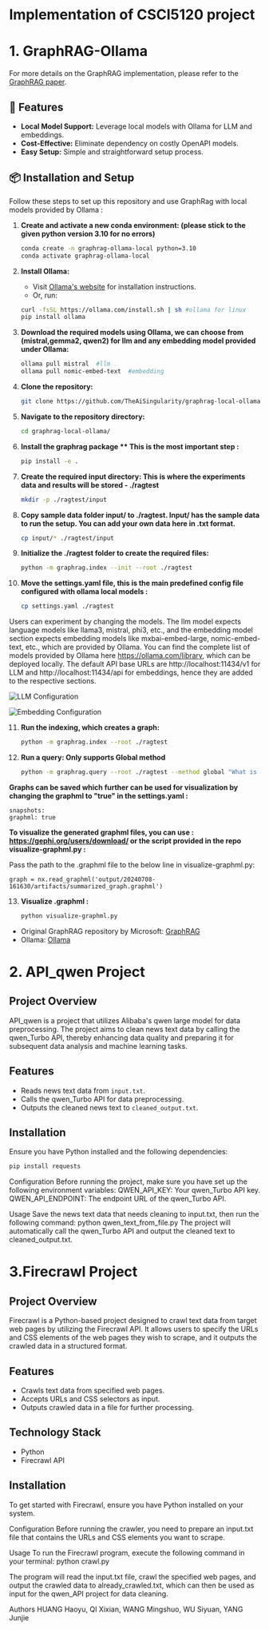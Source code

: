 # Implementation of CSCI5120 project

# 1. GraphRAG-Ollama

For more details on the GraphRAG implementation, please refer to the [GraphRAG paper](https://arxiv.org/pdf/2404.16130).

## 🌟 Features

- **Local Model Support:** Leverage local models with Ollama for LLM and embeddings.
- **Cost-Effective:** Eliminate dependency on costly OpenAPI models.
- **Easy Setup:** Simple and straightforward setup process.

## 📦 Installation and Setup

Follow these steps to set up this repository and use GraphRag with local models provided by Ollama :


1. **Create and activate a new conda environment:  (please stick to the given python version 3.10 for no errors)**
    ```bash
    conda create -n graphrag-ollama-local python=3.10
    conda activate graphrag-ollama-local
    ```

2. **Install Ollama:**
    - Visit [Ollama's website](https://ollama.com/) for installation instructions.
    - Or, run:
    ```bash
    curl -fsSL https://ollama.com/install.sh | sh #ollama for linux
    pip install ollama
    ```

3. **Download the required models using Ollama, we can choose from (mistral,gemma2, qwen2) for llm and any embedding model provided under Ollama:**
    ```bash
    ollama pull mistral  #llm
    ollama pull nomic-embed-text  #embedding
    ```

4. **Clone the repository:**
    ```bash
    git clone https://github.com/TheAiSingularity/graphrag-local-ollama.git
    ```

5. **Navigate to the repository directory:**
    ```bash
    cd graphrag-local-ollama/
    ```

6. **Install the graphrag package ** This is the most important step :**
    ```bash
    pip install -e .
    ```


7. **Create the required input directory: This is where the experiments data and results will be stored - ./ragtest**
    ```bash
    mkdir -p ./ragtest/input
    ```
    
8. **Copy sample data folder input/  to  ./ragtest. Input/ has the sample data to run the setup. You can add your own data here in .txt format.**
    ```bash
    cp input/* ./ragtest/input
    ```
    
9. **Initialize the ./ragtest folder to create the required files:**
    ```bash
    python -m graphrag.index --init --root ./ragtest
    ```

10. **Move the settings.yaml file, this is the main predefined config file configured with ollama local models :**
    ```bash
    cp settings.yaml ./ragtest
    ```

Users can experiment by changing the models. The llm model expects language models like llama3, mistral, phi3, etc., and the embedding model section expects embedding models like mxbai-embed-large, nomic-embed-text, etc., which are provided by Ollama. You can find the complete list of models provided by Ollama here https://ollama.com/library, which can be deployed locally. The default API base URLs are http://localhost:11434/v1 for LLM and http://localhost:11434/api for embeddings, hence they are added to the respective sections. 

![LLM Configuration](<Screenshot 2024-07-09 at 3.34.31 AM-1.png>)

![Embedding Configuration](<Screenshot 2024-07-09 at 3.36.28 AM.png>)

11. **Run the indexing, which creates a graph:**
    ```bash
    python -m graphrag.index --root ./ragtest
    ```

12. **Run a query: Only supports Global method** 
    ```bash
    python -m graphrag.query --root ./ragtest --method global "What is machine learning?"
    ```

**Graphs can be saved which further can be used for visualization by changing the graphml to "true" in the settings.yaml :**
    
    snapshots:
    graphml: true
    
**To visualize the generated graphml files, you can use : https://gephi.org/users/download/ or the script provided in the repo visualize-graphml.py :**

Pass the path to the .graphml file to the below line in visualize-graphml.py:

    graph = nx.read_graphml('output/20240708-161630/artifacts/summarized_graph.graphml') 

13. **Visualize .graphml :**

    ```bash
    python visualize-graphml.py
    ```


- Original GraphRAG repository by Microsoft: [GraphRAG](https://github.com/microsoft/graphrag)
- Ollama: [Ollama](https://ollama.com/)


# 2. API_qwen Project

## Project Overview
API_qwen is a project that utilizes Alibaba's qwen large model for data preprocessing. The project aims to clean news text data by calling the qwen_Turbo API, thereby enhancing data quality and preparing it for subsequent data analysis and machine learning tasks.

## Features
- Reads news text data from `input.txt`.
- Calls the qwen_Turbo API for data preprocessing.
- Outputs the cleaned news text to `cleaned_output.txt`.

## Installation
Ensure you have Python installed and the following dependencies:

```bash
pip install requests
```

Configuration
Before running the project, make sure you have set up the following environment variables:
QWEN_API_KEY: Your qwen_Turbo API key.
QWEN_API_ENDPOINT: The endpoint URL of the qwen_Turbo API.

Usage
Save the news text data that needs cleaning to input.txt, then run the following command:
python qwen_text_from_file.py
The project will automatically call the qwen_Turbo API and output the cleaned text to cleaned_output.txt.

# 3.Firecrawl Project

## Project Overview
Firecrawl is a Python-based project designed to crawl text data from target web pages by utilizing the Firecrawl API. It allows users to specify the URLs and CSS elements of the web pages they wish to scrape, and it outputs the crawled data in a structured format.

## Features
- Crawls text data from specified web pages.
- Accepts URLs and CSS selectors as input.
- Outputs crawled data in a file for further processing.

## Technology Stack
- Python
- Firecrawl API

## Installation
To get started with Firecrawl, ensure you have Python installed on your system.

Configuration
Before running the crawler, you need to prepare an input.txt file that contains the URLs and CSS elements you want to scrape.

Usage
To run the Firecrawl program, execute the following command in your terminal:
python crawl.py

The program will read the input.txt file, crawl the specified web pages, and output the crawled data to already_crawled.txt, which can then be used as input for the qwen_API project for data cleaning.

Authors
HUANG Haoyu, QI Xixian, WANG Mingshuo, WU Siyuan, YANG Junjie